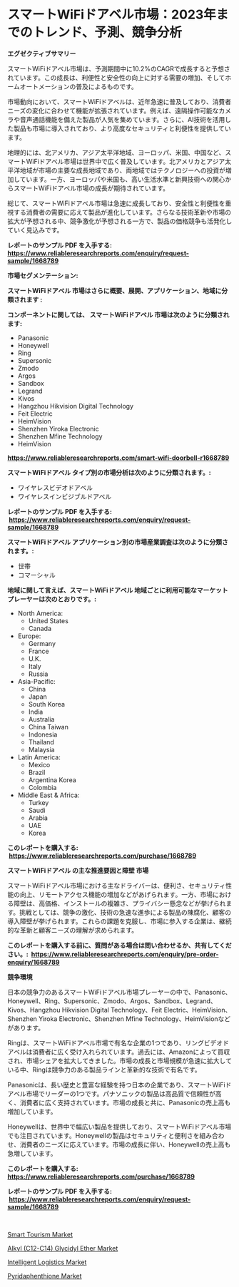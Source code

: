 <p><h1>スマートWiFiドアベル市場：2023年までのトレンド、予測、競争分析</h1></p><p><strong>エグゼクティブサマリー</strong></p>
<p><p>スマートWiFiドアベル市場は、予測期間中に10.2%のCAGRで成長すると予想されています。この成長は、利便性と安全性の向上に対する需要の増加、そしてホームオートメーションの普及によるものです。</p><p>市場動向において、スマートWiFiドアベルは、近年急速に普及しており、消費者ニーズの変化に合わせて機能が拡張されています。例えば、遠隔操作可能なカメラや音声通話機能を備えた製品が人気を集めています。さらに、AI技術を活用した製品も市場に導入されており、より高度なセキュリティと利便性を提供しています。</p><p>地理的には、北アメリカ、アジア太平洋地域、ヨーロッパ、米国、中国など、スマートWiFiドアベル市場は世界中で広く普及しています。北アメリカとアジア太平洋地域が市場の主要な成長地域であり、両地域ではテクノロジーへの投資が増加しています。一方、ヨーロッパや米国も、高い生活水準と新興技術への関心からスマートWiFiドアベル市場の成長が期待されています。</p><p>総じて、スマートWiFiドアベル市場は急速に成長しており、安全性と利便性を重視する消費者の需要に応えて製品が進化しています。さらなる技術革新や市場の拡大が予想される中、競争激化が予想される一方で、製品の価格競争も活発化していく見込みです。</p></p>
<p><strong>レポートのサンプル PDF を入手する: <a href="https://www.reliableresearchreports.com/enquiry/request-sample/1668789">https://www.reliableresearchreports.com/enquiry/request-sample/1668789</a></strong></p>
<p><strong>市場セグメンテーション:</strong></p>
<p><strong> スマートWiFiドアベル 市場はさらに概要、展開、アプリケーション、地域に分類されます :</strong></p>
<p><strong>コンポーネントに関しては、 スマートWiFiドアベル 市場は次のように分類されます: &nbsp;</strong></p>
<p><ul><li>Panasonic</li><li>Honeywell</li><li>Ring</li><li>Supersonic</li><li>Zmodo</li><li>Argos</li><li>Sandbox</li><li>Legrand</li><li>Kivos</li><li>Hangzhou Hikvision Digital Technology</li><li>Feit Electric</li><li>HeimVision</li><li>Shenzhen Yiroka Electronic</li><li>Shenzhen Mfine Technology</li><li>HeimVision</li></ul></p>
<p><strong><a href="https://www.reliableresearchreports.com/smart-wifi-doorbell-r1668789">https://www.reliableresearchreports.com/smart-wifi-doorbell-r1668789</a></strong></p>
<p><strong> スマートWiFiドアベル タイプ別の市場分析は次のように分類されます。:</strong></p>
<p><ul><li>ワイヤレスビデオドアベル</li><li>ワイヤレスインビジブルドアベル</li></ul></p>
<p><strong>レポートのサンプル PDF を入手する: &nbsp;<a href="https://www.reliableresearchreports.com/enquiry/request-sample/1668789">https://www.reliableresearchreports.com/enquiry/request-sample/1668789</a></strong></p>
<p><strong> スマートWiFiドアベル アプリケーション別の市場産業調査は次のように分類されます。:</strong></p>
<p><ul><li>世帯</li><li>コマーシャル</li></ul></p>
<p><strong>地域に関して言えば、スマートWiFiドアベル 地域ごとに利用可能なマーケットプレーヤーは次のとおりです。:</strong></p>
<p><ul>
    <li>
        North America:
        <ul>
            <li>United States</li>
            <li>Canada</li>
        </ul>
    </li>
    <li>
        Europe:
        <ul>
            <li>Germany</li>
            <li>France</li>
            <li>U.K.</li>
            <li>Italy</li>
            <li>Russia</li>
        </ul>
    </li>
    <li>
        Asia-Pacific:
        <ul>
            <li>China</li>
            <li>Japan</li>
            <li>South Korea</li>
            <li>India</li>
            <li>Australia</li>
            <li>China Taiwan</li>
            <li>Indonesia</li>
            <li>Thailand</li>
            <li>Malaysia</li>
        </ul>
    </li>
    <li>
        Latin America:
        <ul>
            <li>Mexico</li>
            <li>Brazil</li>
            <li>Argentina Korea</li>
            <li>Colombia</li>
        </ul>
    </li>
    <li>
        Middle East & Africa:
        <ul>
            <li>Turkey</li>
            <li>Saudi</li>
            <li>Arabia</li>
            <li>UAE</li>
            <li>Korea</li>
        </ul>
    </li>
    </ul></p>
<p><strong>このレポートを購入する: &nbsp;<a href="https://www.reliableresearchreports.com/purchase/1668789">https://www.reliableresearchreports.com/purchase/1668789</a></strong></p>
<p><strong>スマートWiFiドアベル の主な推進要因と障壁 市場</strong></p>
<p><p>スマートWiFiドアベル市場における主なドライバーは、便利さ、セキュリティ性能の向上、リモートアクセス機能の増加などがあげられます。一方、市場における障壁は、高価格、インストールの複雑さ、プライバシー懸念などが挙げられます。挑戦としては、競争の激化、技術の急速な進歩による製品の陳腐化、顧客の導入障壁が挙げられます。これらの課題を克服し、市場に参入する企業は、継続的な革新と顧客ニーズの理解が求められます。</p></p>
<p><strong>このレポートを購入する前に、質問がある場合は問い合わせるか、共有してください。:&nbsp; <a href="https://www.reliableresearchreports.com/enquiry/pre-order-enquiry/1668789">https://www.reliableresearchreports.com/enquiry/pre-order-enquiry/1668789</a></strong></p>
<p><strong>競争環境</strong></p>
<p><p>日本の競争力のあるスマートWiFiドアベル市場プレーヤーの中で、Panasonic、Honeywell、Ring、Supersonic、Zmodo、Argos、Sandbox、Legrand、Kivos、Hangzhou Hikvision Digital Technology、Feit Electric、HeimVision、Shenzhen Yiroka Electronic、Shenzhen Mfine Technology、HeimVisionなどがあります。</p><p>Ringは、スマートWiFiドアベル市場で有名な企業の1つであり、リングビデオドアベルは消費者に広く受け入れられています。過去には、Amazonによって買収され、市場シェアを拡大してきました。市場の成長と市場規模が急速に拡大している中、Ringは競争力のある製品ラインと革新的な技術で有名です。</p><p>Panasonicは、長い歴史と豊富な経験を持つ日本の企業であり、スマートWiFiドアベル市場でリーダーの1つです。パナソニックの製品は高品質で信頼性が高く、消費者に広く支持されています。市場の成長と共に、Panasonicの売上高も増加しています。</p><p>Honeywellは、世界中で幅広い製品を提供しており、スマートWiFiドアベル市場でも注目されています。Honeywellの製品はセキュリティと便利さを組み合わせ、消費者のニーズに応えています。市場の成長に伴い、Honeywellの売上高も急増しています。</p></p>
<p><strong>このレポートを購入する: &nbsp; <a href="https://www.reliableresearchreports.com/purchase/1668789">https://www.reliableresearchreports.com/purchase/1668789</a></strong></p>
<p><strong>レポートのサンプル PDF を入手する: &nbsp;<a href="https://www.reliableresearchreports.com/enquiry/request-sample/1668789">https://www.reliableresearchreports.com/enquiry/request-sample/1668789</a></strong><strong></strong></p>
<p>&nbsp;</p>
<p><p><a href="https://github.com/nicholepatriciadoylenwnrjr0/Market-Research-Report-List-2/blob/main/smart-tourism-market.md">Smart Tourism Market</a></p><p><a href="https://www.linkedin.com/pulse/alkyl-c12-c14-glycidyl-ether-market-goal-estimating-size-ehgjf?trackingId=DP7jOYLXWTpGfG48wSNMsA%3D%3D">Alkyl (C12-C14) Glycidyl Ether Market</a></p><p><a href="https://github.com/gamblestampleyjenny50m5sl6/Market-Research-Report-List-2/blob/main/intelligent-logistics-market.md">Intelligent Logistics Market</a></p><p><a href="https://www.linkedin.com/pulse/decoding-pyridaphenthione-market-deep-dive-latest-trends-weamf?trackingId=Vc9hB687FXrDBA43727nbg%3D%3D">Pyridaphenthione Market</a></p></p>